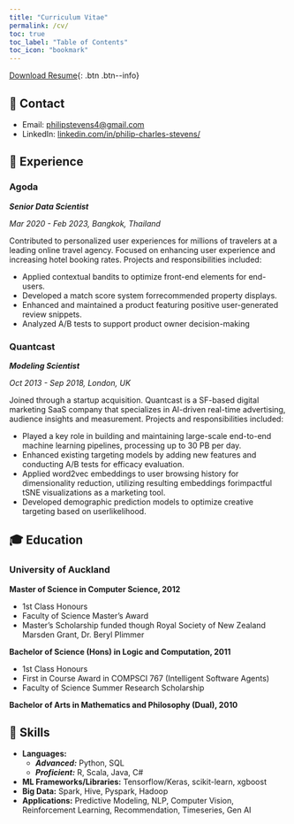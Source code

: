 ```yaml
---
title: "Curriculum Vitae"
permalink: /cv/
toc: true
toc_label: "Table of Contents"
toc_icon: "bookmark"
---
```


[Download Resume](https://philipstevens.github.io/files/20240411-pcs-resume.pdf){: .btn .btn--info}

## 📧 Contact
- Email: [philipstevens4@gmail.com](mailto:philipstevens4@gmail.com)
- LinkedIn: [linkedin.com/in/philip-charles-stevens/](https://www.linkedin.com/in/philip-charles-stevens/)

## 💼 Experience
### Agoda
***Senior Data Scientist***

*Mar 2020 - Feb 2023, Bangkok, Thailand*

Contributed to personalized user experiences for millions of travelers at a leading online travel agency. Focused on enhancing user experience and increasing hotel booking rates. Projects and responsibilities included:
- Applied contextual bandits to optimize front-end elements for end-users.
- Developed a match score system forrecommended property displays.
- Enhanced and maintained a product featuring positive user-generated review snippets.
- Analyzed A/B tests to support product owner decision-making

### Quantcast
***Modeling Scientist***

*Oct 2013 - Sep 2018, London, UK*

Joined through a startup acquisition. Quantcast is a SF-based digital marketing SaaS company that specializes in AI-driven real-time advertising, audience insights and measurement. Projects and responsibilities included:
- Played a key role in building and maintaining large-scale end-to-end machine learning pipelines, processing up to 30 PB per day.
- Enhanced existing targeting models by adding new features and conducting A/B tests for efficacy evaluation.
- Applied word2vec embeddings to user browsing history for dimensionality reduction, utilizing resulting embeddings forimpactful tSNE visualizations as a marketing tool.
- Developed demographic prediction models to optimize creative targeting based on userlikelihood.


## 🎓 Education

### University of Auckland
**Master of Science in Computer Science, 2012**
- 1st Class Honours
- Faculty of Science Master’s Award
- Master’s Scholarship funded though Royal Society of New Zealand Marsden Grant, Dr. Beryl Plimmer

**Bachelor of Science (Hons) in Logic and Computation, 2011**
- 1st Class Honours
- First in Course Award in COMPSCI 767 (Intelligent Software Agents)
- Faculty of Science Summer Research Scholarship

**Bachelor of Arts in Mathematics and Philosophy (Dual), 2010**

## 🤖 Skills
- **Languages:**
  - ***Advanced:*** Python,  SQL
  - ***Proficient:*** R, Scala, Java, C#
- **ML Frameworks/Libraries:** Tensorflow/Keras, scikit-learn, xgboost
- **Big Data:** Spark, Hive, Pyspark, Hadoop
- **Applications:** Predictive Modeling, NLP, Computer Vision, Reinforcement Learning, Recommendation, Timeseries, Gen AI





